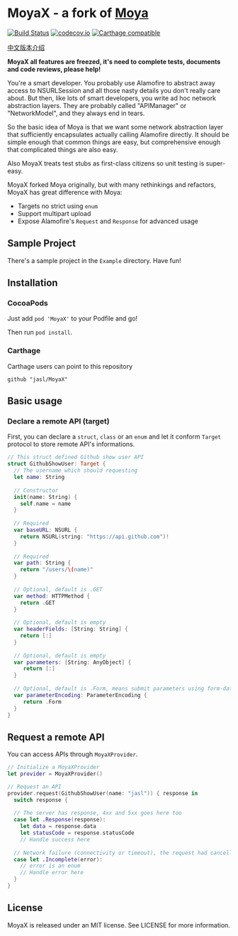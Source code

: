 MoyaX - a fork of [Moya](https://github.com/Moya/Moya)
====

[![Build Status](https://travis-ci.org/jasl/MoyaX.svg?branch=master)](https://travis-ci.org/jasl/MoyaX)
[![codecov.io](https://codecov.io/github/jasl/MoyaX/coverage.svg?branch=master)](https://codecov.io/github/jasl/MoyaX?branch=master)
[![Carthage compatible](https://img.shields.io/badge/Carthage-compatible-4BC51D.svg?style=flat)](https://github.com/Carthage/Carthage)

[中文版本介绍](Readme_zh.md)

**MoyaX all features are freezed, it's need to complete tests, documents and code reviews, please help!**

You're a smart developer. You probably use Alamofire to abstract away access to NSURLSession and all those nasty details you don't really care about. But then, like lots of smart developers, you write ad hoc network abstraction layers. They are probably called "APIManager" or "NetworkModel", and they always end in tears.

So the basic idea of Moya is that we want some network abstraction layer that sufficiently encapsulates actually calling Alamofire directly. It should be simple enough that common things are easy, but comprehensive enough that complicated things are also easy.

Also MoyaX treats test stubs as first-class citizens so unit testing is super-easy.

MoyaX forked Moya originally, but with many rethinkings and refactors, MoyaX has great difference with Moya:

- Targets no strict using `enum`
- Support multipart upload
- Expose Alamofire's `Request` and `Response` for advanced usage

## Sample Project

There's a sample project in the `Example` directory. Have fun!

## Installation

### CocoaPods

Just add `pod 'MoyaX'` to your Podfile and go!

Then run `pod install`.

### Carthage

Carthage users can point to this repository

```
github "jasl/MoyaX"
```

## Basic usage

### Declare a remote API (target)

First, you can declare a `struct`, `class` or an `enum` and let it conform `Target` protocol to store remote API's informations.

```swift
// This struct defined Github show user API
struct GithubShowUser: Target {
  // The username which should requesting
  let name: String
  
  // Constructor
  init(name: String) {
    self.name = name
  }
  
  // Required
  var baseURL: NSURL {
    return NSURL(string: "https://api.github.com")!
  }
  
  // Required
  var path: String {
    return "/users/\(name)"
  }
  
  // Optional, default is .GET
  var method: HTTPMethod {
    return .GET
  }
  
  // Optional, default is empty
  var headerFields: [String: String] {
    return [:]
  }
  
  // Optional, default is empty
  var parameters: [String: AnyObject] {
  	 return [:]
  }
  
  // Optional, default is .Form, means submit parameters using form-data
  var parameterEncoding: ParameterEncoding {
  	 return .Form
  }
}
```

## Request a remote API

You can access APIs through `MoyaXProvider`.

```swift
// Initialize a MoyaXProvider
let provider = MoyaXProvider()

// Request an API
provider.request(GithubShowUser(name: "jasl")) { response in
  switch response {
  
  // The server has response, 4xx and 5xx goes here too
  case let .Response(response):
    let data = response.data
    let statusCode = response.statusCode
    // Handle success here
    
  // Network failure (connectivity or timeout), the request had cancelled or aborted or other unexpect errors goes here
  case let .Incomplete(error):
    // error is an enum
    // Handle error here
  }
}
```

## License

MoyaX is released under an MIT license. See LICENSE for more information.
